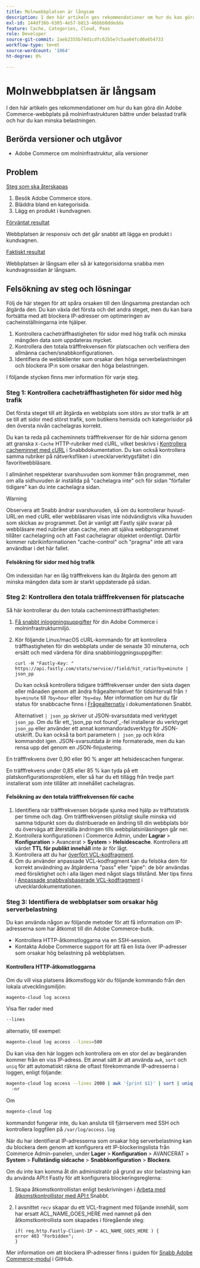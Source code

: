 ```yaml
---
title: Molnwebbplatsen är långsam
description: I den här artikeln ges rekommendationer om hur du kan göra din Adobe Commerce-webbplats på molninfrastrukturen bättre under belastad trafik och hur du kan minska belastningen.
exl-id: 144df36b-6305-4e57-b813-46bbb0ddedda
feature: Cache, Categories, Cloud, Paas
role: Developer
source-git-commit: 2aeb2355b74d1cdfc62b5e7c5aa04fcd0a654733
workflow-type: tm+mt
source-wordcount: '1064'
ht-degree: 0%

---
```


# Molnwebbplatsen är långsam

I den här artikeln ges rekommendationer om hur du kan göra din Adobe Commerce-webbplats på molninfrastrukturen bättre under belastad trafik och hur du kan minska belastningen.

## Berörda versioner och utgåvor

* Adobe Commerce om molninfrastruktur, alla versioner

## Problem

<u>Steg som ska återskapas</u>

1. Besök Adobe Commerce store.
1. Bläddra bland en kategorisida.
1. Lägg en produkt i kundvagnen.

<u>Förväntat resultat</u>

Webbplatsen är responsiv och det går snabbt att lägga en produkt i kundvagnen.

<u>Faktiskt resultat</u>

Webbplatsen är långsam eller så är kategorisidorna snabba men kundvagnssidan är långsam.

## Felsökning av steg och lösningar

Följ de här stegen för att spåra orsaken till den långsamma prestandan och åtgärda den. Du kan växla det första och det andra steget, men du kan bara fortsätta med att blockera IP-adresser om optimeringen av cacheinställningarna inte hjälper.

1. Kontrollera cacheträffhastigheten för sidor med hög trafik och minska mängden data som uppdateras mycket.
1. Kontrollera den totala träfffrekvensen för platscachen och verifiera den allmänna cachen/snabbkonfigurationen.
1. Identifiera de webbklienter som orsakar den höga serverbelastningen och blockera IP:n som orsakar den höga belastningen.

I följande stycken finns mer information för varje steg.

### Steg 1: Kontrollera cacheträffhastigheten för sidor med hög trafik

Det första steget till att åtgärda en webbplats som störs av stor trafik är att se till att sidor med störst trafik, som butikens hemsida och kategorisidor på den översta nivån cachelagras korrekt.

Du kan ta reda på cacheminnets träfffrekvenser för de här sidorna genom att granska `X-Cache` HTTP-rubriker med cURL, vilket beskrivs i [Kontrollera cacheminnet med cURL](https://docs.fastly.com/guides/debugging/checking-cache#using-curl) i Snabbdokumentation. Du kan också kontrollera samma rubriker på nätverksfliken i utvecklarverktygsfältet i din favoritwebbläsare.

I allmänhet respekterar svarshuvuden som kommer från programmet, men om alla sidhuvuden är inställda på &quot;cachelagra inte&quot; och för sidan &quot;förfaller tidigare&quot; kan du inte cachelagra sidan.

>[!WARNING]
>
>Observera att Snabb ändrar svarshuvuden, så om du kontrollerar huvud-URL:en med cURL eller webbläsaren visas inte nödvändigtvis vilka huvuden som skickas av programmet. Det är vanligt att Fastly själv svarar på webbläsare med rubriker utan cache, men att själva webbprogrammet tillåter cachelagring och att Fast cachelagrar objektet ordentligt. Därför kommer rubrikinformationen &quot;cache-control&quot; och &quot;pragma&quot; inte att vara användbar i det här fallet.

#### Felsökning för sidor med hög trafik

Om indexsidan har en låg träfffrekvens kan du åtgärda den genom att minska mängden data som är starkt uppdaterade på sidan.

### Steg 2: Kontrollera den totala träfffrekvensen för platscache

Så här kontrollerar du den totala cacheminnesträffhastigheten:

1. [Få snabbt inloggningsuppgifter](https://experienceleague.adobe.com/sv/docs/commerce-cloud-service/user-guide/cdn/setup-fastly/fastly-configuration) för din Adobe Commerce i molninfrastrukturmiljö.
1. Kör följande Linux/macOS cURL-kommando för att kontrollera träffhastigheten för din webbplats under de senaste 30 minuterna, och ersätt och med värdena för dina snabbinloggningsuppgifter:

   `curl -H "Fastly-Key: " https://api.fastly.com/stats/service//field/hit_ratio?by=minute | json_pp`

   Du kan också kontrollera tidigare träfffrekvenser under den sista dagen eller månaden genom att ändra frågealternativet för tidsintervall från `?by=minute` till `?by=hour` eller `?by=day`. Mer information om hur du får status för snabbcache finns i [Frågealternativ](https://docs.fastly.com/api/stats#Query) i dokumentationen Snabbt.

   Alternativet `| json_pp` skriver ut JSON-svarsutdata med verktyget `json_pp`. Om du får ett_&#39;json\_pp not found&#39;_-fel installerar du verktyget `json_pp` eller använder ett annat kommandoradsverktyg för JSON-utskrift. Du kan också ta bort parametern `| json_pp` och köra kommandot igen. JSON-svarsutdata är inte formaterade, men du kan rensa upp det genom en JSON-finjustering.

En träfffrekvens över 0,90 eller 90 % anger att helsidescachen fungerar.

En träfffrekvens under 0,85 eller 85 % kan tyda på ett platskonfigurationsproblem, eller så har du ett tillägg från tredje part installerat som inte tillåter att innehållet cachelagras.

#### Felsökning av den totala träfffrekvensen för cache

1. Identifiera när träfffrekvensen började sjunka med hjälp av träffstatistik per timme och dag. Om träfffrekvensen plötsligt skulle minska vid samma tidpunkt som du distribuerade en ändring till din webbplats bör du överväga att återställa ändringen tills webbplatsinläsningen går ner.
1. Kontrollera konfigurationen i Commerce Admin, under **Lagrar** > **Konfiguration** > Avancerat > **System** > **Helsidescache**. Kontrollera att värdet **TTL för publikt innehåll** inte är för lågt.
1. Kontrollera att du har [överfört VCL-kodfragment](https://experienceleague.adobe.com/sv/docs/commerce-cloud-service/user-guide/cdn/setup-fastly/fastly-configuration#upload-vcl-snippets).
1. Om du använder anpassade VCL-kodfragment kan du felsöka dem för korrekt användning av åtgärderna &quot;pass&quot; eller &quot;pipe&quot;: de bör användas med försiktighet och i alla lägen med något slags tillstånd. Mer tips finns i [Anpassade snabbvalsbaserade VCL-kodfragment](https://experienceleague.adobe.com/sv/docs/commerce-cloud-service/user-guide/cdn/custom-vcl-snippets/fastly-vcl-custom-snippets) i utvecklardokumentationen.

### Steg 3: Identifiera de webbplatser som orsakar hög serverbelastning

Du kan använda någon av följande metoder för att få information om IP-adresserna som har åtkomst till din Adobe Commerce-butik.

* Kontrollera HTTP-åtkomstloggarna via en SSH-session.
* Kontakta Adobe Commerce support för att få en lista över IP-adresser som orsakar hög belastning på webbplatsen.

#### Kontrollera HTTP-åtkomstloggarna

Om du vill visa platsens åtkomstlogg kör du följande kommando från den lokala utvecklingsmiljön:

```bash
magento-cloud log access
```

Visa fler rader med

```bash
--lines
```

alternativ, till exempel:

```bash
magento-cloud log access --lines=500
```

Du kan visa den här loggen och kontrollera om en stor del av begäranden kommer från en viss IP-adress. Ett annat sätt är att använda `awk`, `sort` och `uniq` för att automatiskt räkna de oftast förekommande IP-adresserna i loggen, enligt följande:

```bash
magento-cloud log access --lines 2000 | awk '{print $1}' | sort | uniq -c | sort
  -nr
```

Om

```bash
magento-cloud log
```

kommandot fungerar inte, du kan ansluta till fjärrservern med SSH och kontrollera loggfilen på `/var/log/access.log`

När du har identifierat IP-adresserna som orsakar hög serverbelastning kan du blockera dem genom att konfigurera ett IP-blockeringslista från Commerce Admin-panelen, under **Lager** > **Konfiguration** > AVANCERAT > **System** > **Fullständig sidcache** > **Snabbkonfiguration** > **Blockera**.

Om du inte kan komma åt din administratör på grund av stor belastning kan du använda API:t Fastly för att konfigurera blockeringsreglerna:

1. Skapa åtkomstkontrollistan enligt beskrivningen i [Arbeta med åtkomstkontrollistor med API:t ](https://docs.fastly.com/guides/access-control-lists/working-with-acls-using-the-api) Snabbt.
1. I avsnittet `recv` skapar du ett VCL-fragment med följande innehåll, som har ersatt ACL\_NAME\_GOES\_HERE med namnet på den åtkomstkontrollista som skapades i föregående steg:

   ```
   if( req.http.Fastly-Client-IP ~ ACL_NAME_GOES_HERE ) {
   error 403 "Forbidden";
   }
   ```

Mer information om att blockera IP-adresser finns i guiden för [Snabb Adobe Commerce-modul](https://github.com/fastly/fastly-magento2/blob/master/Documentation/Guides/BLOCKING.md) i GitHub.

